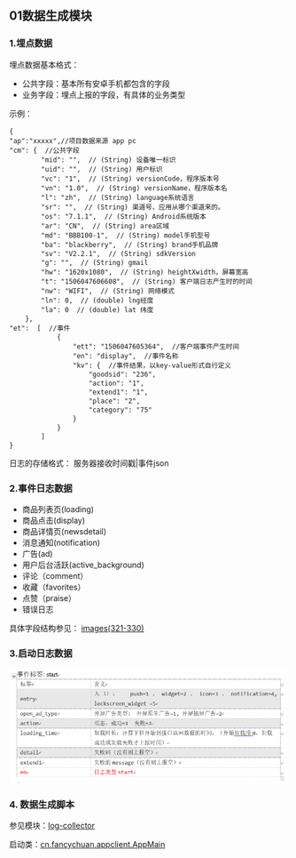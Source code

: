 ## 01数据生成模块

### 1.埋点数据
埋点数据基本格式：
- 公共字段：基本所有安卓手机都包含的字段
- 业务字段：埋点上报的字段，有具体的业务类型

示例：
```
{
"ap":"xxxxx",//项目数据来源 app pc
"cm": {  //公共字段
		"mid": "",  // (String) 设备唯一标识
        "uid": "",  // (String) 用户标识
        "vc": "1",  // (String) versionCode，程序版本号
        "vn": "1.0",  // (String) versionName，程序版本名
        "l": "zh",  // (String) language系统语言
        "sr": "",  // (String) 渠道号，应用从哪个渠道来的。
        "os": "7.1.1",  // (String) Android系统版本
        "ar": "CN",  // (String) area区域
        "md": "BBB100-1",  // (String) model手机型号
        "ba": "blackberry",  // (String) brand手机品牌
        "sv": "V2.2.1",  // (String) sdkVersion
        "g": "",  // (String) gmail
        "hw": "1620x1080",  // (String) heightXwidth，屏幕宽高
        "t": "1506047606608",  // (String) 客户端日志产生时的时间
        "nw": "WIFI",  // (String) 网络模式
        "ln": 0,  // (double) lng经度
        "la": 0  // (double) lat 纬度
    },
"et":  [  //事件
            {
                "ett": "1506047605364",  //客户端事件产生时间
                "en": "display",  //事件名称
                "kv": {  //事件结果，以key-value形式自行定义
                    "goodsid": "236",
                    "action": "1",
                    "extend1": "1",
                    "place": "2",
                    "category": "75"
                }
            }
        ]
}

```

日志的存储格式： 服务器接收时间戳|事件json

### 2.事件日志数据
- 商品列表页(loading)
- 商品点击(display)
- 商品详情页(newsdetail)
- 消息通知(notification)
- 广告(ad)
- 用户后台活跃(active_background)
- 评论（comment）
- 收藏（favorites）
- 点赞（praise）
- 错误日志

具体字段结构参见： [images(321-330)](images/)

### 3.启动日志数据

![image](images/331启动日志数据.png)

### 4. 数据生成脚本
参见模块：[log-collector](log-collector)

启动类：[cn.fancychuan.appclient.AppMain](log-collector/src/main/java/cn/fancychuan/appclient/AppMain.java)